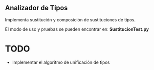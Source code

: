 Analizador de Tipos
-------------------

Implementa sustitución y composición de sustituciones de tipos.

El modo de uso y pruebas se pueden encontrar en: **SustitucionTest.py**

TODO
====

- Implementar el algoritmo de unificación de tipos
